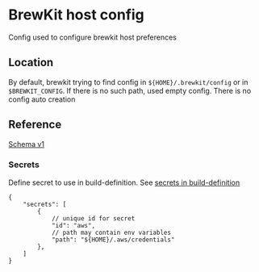 # BrewKit host config

Config used to configure brewkit host preferences

## Location

By default, brewkit trying to find config in `${HOME}/.brewkit/config` or in  `$BREWKIT_CONFIG`. If there is no such path, used empty config. 
There is no config auto creation


## Reference

[Schema v1](/data/specification/config/v1.json) 

### Secrets

Define secret to use in build-definition. See [secrets in build-definition](/docs/build-definition/reference.md#secrets)

```jsonnet
{
    "secrets": [
        {
            // unique id for secret            
            "id": "aws",
            // path may contain env variables            
            "path": "${HOME}/.aws/credentials"
        },
    ]
}
```